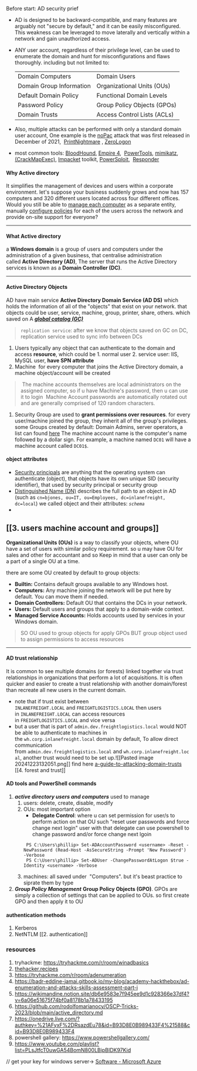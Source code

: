 Before start: AD security prief 
- AD is designed to be backward-compatible, and many features are arguably not "secure by default," and it can be easily misconfigured. This weakness can be leveraged to move laterally and vertically within a network and gain unauthorized access.
- ANY user account, regardless of their privilege level, can be used to enumerate the domain and hunt for misconfigurations and flaws thoroughly. including but not limited to:

	|||
	|---|---|
	|Domain Computers|Domain Users|
	|Domain Group Information|Organizational Units (OUs)|
	|Default Domain Policy|Functional Domain Levels|
	|Password Policy|Group Policy Objects (GPOs)|
	|Domain Trusts|Access Control Lists (ACLs)|
- Also, multiple attacks can be performed with only a standard domain user account, One example is the [noPac](https://www.secureworks.com/blog/nopac-a-tale-of-two-vulnerabilities-that-could-end-in-ransomware) attack that was first released in December of 2021,  [PrintNightmare](https://en.wikipedia.org/wiki/PrintNightmare) , [ZeroLogon](https://blog.malwarebytes.com/exploits-and-vulnerabilities/2021/01/the-story-of-zerologon/)
- most common tools: [BloodHound](https://wald0.com/?p=68), [Empire 4](https://github.com/BC-SECURITY/Empire),  [PowerTools](https://github.com/PowerShellEmpire/PowerTools/), [mimikatz](https://github.com/gentilkiwi/mimikatz/), [(CrackMapExec)](https://github.com/byt3bl33d3r/CrackMapExec/releases?page=3), [Impacket](https://github.com/SecureAuthCorp/impacket/releases?page=2) toolkit, [PowerSploit](https://github.com/PowerShellMafia/PowerSploit),  [Responder](https://github.com/SpiderLabs/Responder/commits/master?after=c02c74853298ea52a2bfaa4d250c3898886a44ac+174&branch=master)

#### Why Active directory
It simplifies the management of devices and users within a corporate environment. let's suppose your business suddenly grows and now has 157 computers and 320 different users located across four different offices. Would you still be able to <u>manage each computer</u> as a separate entity, manually <u>configure policies</u> for each of the users across the network and provide on-site support for everyone?

---
#### What Active directory
a **Windows domain** is a group of users and computers under the administration of a given business, that centralise administration called **Active Directory (AD)**, The server that runs the Active Directory services is known as a **Domain Controller (DC)**.

---
#### Active Directory Objects
AD have main service **Active Directory Domain Service (AD DS)** which holds the information of all of the "objects" that exist on your network. 
that objects could be user, service, machine, group, printer, share, others. which saved on A ***[global catalog (GC)](https://docs.microsoft.com/en-us/windows/win32/ad/global-catalog)*** 
> `replication service`: after we know that objects saved on GC on DC, replication service used to sync info between DCs 
1. Users
	typically any object that can authenticate to the domain and access **resource**, which could be
		1. normal user
		2. service user: IIS, MySQL user, **have SPN attribute**
2. Machine
	 for every computer that joins the Active Directory domain, a machine object/account will be created
>	 The machine accounts themselves are local administrators on the assigned computer, so if u have Machine's password, then u can use it to login
>	 Machine Account passwords are automatically rotated out and are generally comprised of 120 random characters.
1. Security Group
	are used to **grant permissions over resources**.
	for every user/machine joined the group, they inherit all of the group's privileges.  
	some Groups created by default: Domain Admins, server operators,  a list can found [here](https://docs.microsoft.com/en-us/windows/security/identity-protection/access-control/active-directory-security-groups)
The machine account name is the computer's name followed by a dollar sign. For example, a machine named `DC01` will have a machine account called `DC01$`.
#### object attributes
- [Security principals](https://docs.microsoft.com/en-us/windows/security/identity-protection/access-control/security-principals) are anything that the operating system can authenticate (object), that objects have its own unique SID (security identifier), that used by security principal or security group
- [Distinguished Name (DN)](https://docs.microsoft.com/en-us/previous-versions/windows/desktop/ldap/distinguished-names) describes the full path to an object in AD (such as `cn=bjones, ou=IT, ou=Employees, dc=inlanefreight, dc=local`)
we called object and their attributes: *`schema`* 
- 
[[3. users machine account and groups]] 
---

**Organizational Units (OUs)**
is a way to classify your objects, where OU have a set of users with similar policy requirement.
so u may have OU for sales and other for accountant and so
Keep in mind that a user can only be a part of a single OU at a time.

there are some OU created by default to group objects:
- **Builtin:** Contains default groups available to any Windows host.
- **Computers:** Any machine joining the network will be put here by default. You can move them if needed.
- **Domain Controllers:** Default OU that contains the DCs in your network.
- **Users:** Default users and groups that apply to a domain-wide context.
- **Managed Service Accounts:** Holds accounts used by services in your Windows domain.

>SO OU used to group objects for apply GPOs BUT group object used to assign permissions to access resources
---
#### AD trust relationship
It is common to see multiple domains (or forests) linked together via trust relationships in organizations that perform a lot of acquisitions. It is often quicker and easier to create a trust relationship with another domain/forest than recreate all new users in the current domain.
- note that if trust exist between `INLANEFREIGHT.LOCAL` and `FREIGHTLOGISTICS.LOCAL` then users in `INLANEFREIGHT.LOCAL` can access resources in `FREIGHTLOGISTICS.LOCAL` and vice versa
- but a user that is part of `admin.dev.freightlogistics.local` would NOT be able to authenticate to machines in the `wh.corp.inlanefreight.local` domain by default, To allow direct communication from `admin.dev.freightlogistics.local` and `wh.corp.inlanefreight.local`, another trust would need to be set up.![[Pasted image 20241223132051.png]]
find here [a-guide-to-attacking-domain-trusts](https://blog.harmj0y.net/redteaming/a-guide-to-attacking-domain-trusts/)
[[4. forest and trust]]

#### AD tools and PowerShell commands
1. ***active directory users and computers***
	used to manage 
	1. users: delete, create, disable, modify
	2. OUs: most important option 
		- **Delegate Control**: where u can set permission for user/s to perform action on that OU such "reset user passwords and force change next login" 
		user with that delegate can use powershell to change password and/or force change next lgoin
		```
		 PS C:\Users\phillip> Set-ADAccountPassword <username> -Reset -NewPassword (Read-Host -AsSecureString -Prompt 'New Password') -Verbose
		 PS C:\Users\phillip> Set-ADUser -ChangePasswordAtLogon $true -Identity <username> -Verbose
		```
	3. machines: all saved under  "Computers". but it's beast practice to siprate them by type
1. ***Group Policy Management***
	**Group Policy Objects (GPO)**. GPOs are simply a collection of settings that can be applied to OUs.
	so first create GPO and then apply it to OU
#### authentication methods
1. Kerberos 
2. NetNTLM
[[2. authentication]]

### resources
1. tryhackme: https://tryhackme.com/r/room/winadbasics 
2. [thehacker.recipes](https://www.thehacker.recipes/)
3. https://tryhackme.com/r/room/adenumeration
4. https://badr-eddine-jamai.gitbook.io/my-blog/academy-hackthebox/ad-enumeration-and-attacks-skills-assessment-part-i
5. https://wikimandine.notion.site/db6e9583e7f945ee9d1c928366e37df4?v=6a06e51675f74bf0a8178b1a78433195
6. https://github.com/rodolfomarianocy/OSCP-Tricks-2023/blob/main/active_directory.md
7. https://onedrive.live.com/?authkey=%21AFyxF%2DRsazdEu78&id=B93D8E0B989433F4%21588&cid=B93D8E0B989433F4
8. powershell gallery: https://www.powershellgallery.com/
9. https://www.youtube.com/playlist?list=PLsJtfcT0uwGA54BomN800LBipBIDK97Kid

// get your key for windows server-> [Software - Microsoft Azure](https://portal.azure.com/#view/Microsoft_Azure_Education/EducationMenuBlade/~/software) 